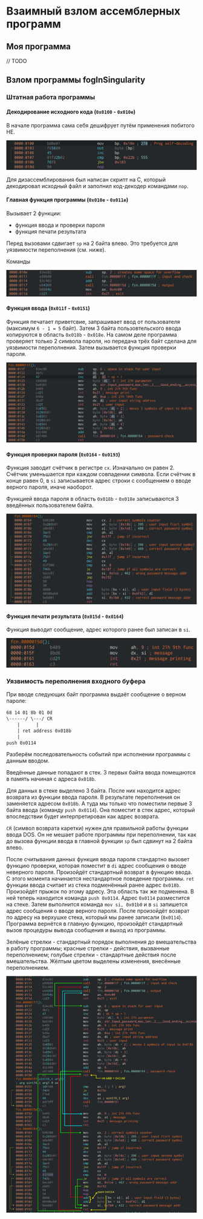# Взаимный взлом ассемблерных программ

## Моя программа

// TODO

## Взлом программы fogInSingularity

### Штатная работа программы

#### Декодирование исходного кода (`0x0100` - `0x010e`)

В начале программа сама себя дешифрует путём применения побитого НЕ.

![decoder_code](img/decoding.png)

Для дизассемблирования был написан скрипт на C, который декодировал исходный файл и заполнил код-декодер командами `nop`.

#### Главная функция программы (`0x010e` - `0x011e`)

Вызывает 2 функции:
- функция ввода и проверки пароля
- функция печати результата

Перед вызовами сдвигает `sp` на 2 байта влево. Это требуется для уязвимости переполнения (см. ниже).

Команды

![main](img/main.png)

#### Функция ввода (`0x011f` - `0x0151`)

Функция печатает приветсвие, запрашивает ввод от пользователя (максимум `6 - 1 = 5` байт). Затем 3 байта пользовтельского ввода копируются в область `0x018b` - `0x018e`. На самом деле программа проверяет только 2 символа пароля, но передача трёх байт сделана для уязвимости переполнения. Затем вызывается функция проверки пароля.

![input](img/input.png)

#### Функция проверки пароля (`0x0164` - `0x0193`)

Функция заводит счётчик в регистре `cx`. Изначально он равен 2. Счётчик уменьшается при каждом совпадении символа. Если счётчик в конце равен 0, в `si` записывается адрес строки с сообщением о вводе верного пароля, иначе наоборот.

Функцией ввода пароля в область `0x018b` - `0x018e` записываются 3 введённых пользователем байта.

![check](img/check.png)

#### Функция печати результата (`0x015d` - `0x0164`)

Функция выводит сообщение, адрес которого ранее был записан в `si`.

![print](img/print.png)

### Уязвимость переполнения входного буфера

При вводе следующих байт программа выдаёт сообщение о верном пароле:

```
68 14 01 8b 01 0d
\------/ \---/ CR
    |      |
    | ret address 0x018b
    |
push 0x0114
```

Разберём последовательность событий при исполнении программы с данным вводом.

Введённые данные попадают в стек. 3 первых байта ввода помещаются в память начиная с адреса `0x018b`.

Для данных в стеке выделено 3 байта. После них находится адрес возврата из функции ввода пароля. В результате переполнения он заменяется адресом `0x018b`. А туда мы только что поместили первые 3 байта ввода (команду `push 0x0114`). Она поместит в стек адрес, который впоследствии будет интерпретирован как адрес возврата.

`CR` (символ возврата каретки) нужен для правильной работы функции ввода DOS. Он не мешает работе программы при переполнении, так как до вызова функции ввода в главной функции `sp` был сдвинут на 2 байта влево.

После считывания данных функция ввода пароля стандартно вызовет функцию проверки, которая поместит в `di` адрес сообщения о вводе неверного пароля. Произойдёт стандартный возврат в функцию ввода. С этого момента начинается нестандартное поведение программы. `ret` функции ввода считает из стека подменённый ранее адрес `0x018b`. Произойдёт прыжок по этому адресу. Эта область так же подменена. В ней теперь находится команда `push 0x0114`. Адрес `0x0114` разместится на стеке. Затем выполнится команда `mov si, 0x01b0` и в `si` запишется адрес сообщения о вводе верного пароля. После произойдёт возврат по адресу на верхушке стека, который мы ранее записали (`0x0114`). Программа вернётся в главную функцию, произойдёт стандартный вызов процедуры вывода сообщения и выход из программы.

Зелёные стрелки - стандартный порядок выполнения до вмешательства в работу программы; красные стрелки - действия, вызванные переполнением; голубые стрелки - стандартные действия после вмешательства. Жёлтым цветом выделены изменения, внесённые переполнением.

![overview](img/overview.png)
